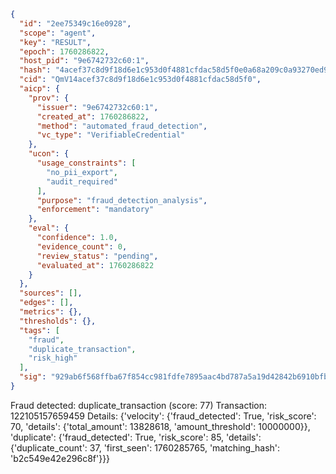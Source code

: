 ```json
{
  "id": "2ee75349c16e0928",
  "scope": "agent",
  "key": "RESULT",
  "epoch": 1760286822,
  "host_pid": "9e6742732c60:1",
  "hash": "4acef37c8d9f18d6e1c953d0f4881cfdac58d5f0e0a68a209c0a93270ed98b5e",
  "cid": "QmV14acef37c8d9f18d6e1c953d0f4881cfdac58d5f0",
  "aicp": {
    "prov": {
      "issuer": "9e6742732c60:1",
      "created_at": 1760286822,
      "method": "automated_fraud_detection",
      "vc_type": "VerifiableCredential"
    },
    "ucon": {
      "usage_constraints": [
        "no_pii_export",
        "audit_required"
      ],
      "purpose": "fraud_detection_analysis",
      "enforcement": "mandatory"
    },
    "eval": {
      "confidence": 1.0,
      "evidence_count": 0,
      "review_status": "pending",
      "evaluated_at": 1760286822
    }
  },
  "sources": [],
  "edges": [],
  "metrics": {},
  "thresholds": {},
  "tags": [
    "fraud",
    "duplicate_transaction",
    "risk_high"
  ],
  "sig": "929ab6f568ffba67f854cc981fdfe7895aac4bd787a5a19d42842b6910bfb975"
}
```

Fraud detected: duplicate_transaction (score: 77)
Transaction: 122105157659459
Details: {'velocity': {'fraud_detected': True, 'risk_score': 70, 'details': {'total_amount': 13828618, 'amount_threshold': 10000000}}, 'duplicate': {'fraud_detected': True, 'risk_score': 85, 'details': {'duplicate_count': 37, 'first_seen': 1760285765, 'matching_hash': 'b2c549e42e296c8f'}}}